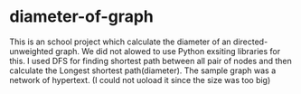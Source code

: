 # diameter-of-graph
This is an school project which calculate the diameter of an directed-unweighted graph. 
We did not alowed to use Python exsiting libraries for this.
I used DFS for finding shortest path between all pair of nodes and then calculate the Longest shortest path(diameter).
The sample graph was a network of hypertext. (I could not uoload it since the size was too big)
